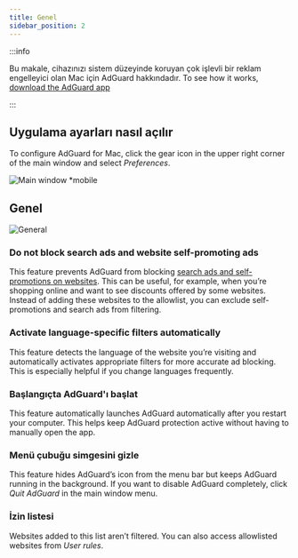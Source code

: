 ```yaml
---
title: Genel
sidebar_position: 2
---
```


:::info

Bu makale, cihazınızı sistem düzeyinde koruyan çok işlevli bir reklam engelleyici olan Mac için AdGuard hakkındadır. To see how it works, [download the AdGuard app](https://agrd.io/download-kb-adblock)

:::

## Uygulama ayarları nasıl açılır

To configure AdGuard for Mac, click the gear icon in the upper right corner of the main window and select _Preferences_.

![Main window \*mobile](https://cdn.adtidy.org/content/kb/ad_blocker/mac/main.png)

## Genel

![General](https://cdn.adtidy.org/content/kb/ad_blocker/mac/general.png)

### Do not block search ads and website self-promoting ads

This feature prevents AdGuard from blocking [search ads and self-promotions on websites](/general/ad-filtering/search-ads). This can be useful, for example, when you’re shopping online and want to see discounts offered by some websites. Instead of adding these websites to the allowlist, you can exclude self-promotions and search ads from filtering.

### Activate language-specific filters automatically

This feature detects the language of the website you’re visiting and automatically activates appropriate filters for more accurate ad blocking. This is especially helpful if you change languages frequently.

### Başlangıçta AdGuard'ı başlat

This feature automatically launches AdGuard automatically after you restart your computer. This helps keep AdGuard protection active without having to manually open the app.

### Menü çubuğu simgesini gizle

This feature hides AdGuard’s icon from the menu bar but keeps AdGuard running in the background. If you want to disable AdGuard completely, click _Quit AdGuard_ in the main window menu.

### İzin listesi

Websites added to this list aren’t filtered. You can also access allowlisted websites from _User rules_.
